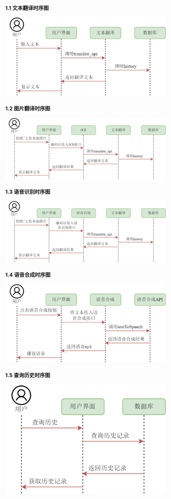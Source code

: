 ### 1.1 文本翻译时序图

<div align = "center">
    <img src="../images/文本翻译时序图.png" />
</div>


### 1.2 图片翻译时序图

<div align = "center">
    <img src="../images/图片翻译时序图.png" />
</div>


### 1.3 语音识别时序图

<div align = "center">
    <img src="../images/语音识别时序图.png" />
</div>


### 1.4 语音合成时序图

<div align = "center">
    <img src="../images/语音合成时序图.png" />
</div>


### 1.5 查询历史时序图

<div align = "center">
    <img src="../images/查询历史时序图.png" />
</div>